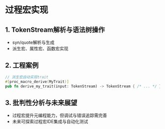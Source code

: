 # 过程宏实现

## 1. TokenStream解析与语法树操作

- syn/quote解析与生成
- 派生宏、属性宏、函数宏实现

## 2. 工程案例

```rust
// 派生宏自动实现trait
#[proc_macro_derive(MyTrait)]
pub fn derive_my_trait(input: TokenStream) -> TokenStream { /* ... */ }
```

## 3. 批判性分析与未来展望

- 过程宏提升元编程能力，但调试与错误追踪需完善
- 未来可探索过程宏IDE集成与自动化测试
